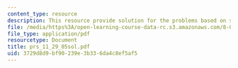 ```yaml
---
content_type: resource
description: This resource provide solution for the problems based on speed and gravity.
file: /media/https%3A/open-learning-course-data-rc.s3.amazonaws.com/8-01l-physics-i-classical-mechanics-fall-2005/3729d8d9bf90239e3b336da4c8ef5af5_prs_11_29_05sol.pdf
file_type: application/pdf
resourcetype: Document
title: prs_11_29_05sol.pdf
uid: 3729d8d9-bf90-239e-3b33-6da4c8ef5af5
---
```

